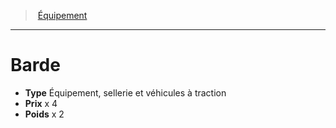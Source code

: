﻿---
!Equipment
Type: Équipement, sellerie et véhicules à traction
Price: x 4
Weight: x 2
Id: equipment_hd.md#barde
ParentLink: equipment_hd.md#Équipement
Name: Barde
ParentName: Équipement
NameLevel: 1
---
> [Équipement](hd_equipment.md)

---

# Barde

- **Type** Équipement, sellerie et véhicules à traction
- **Prix** x 4
- **Poids** x 2

